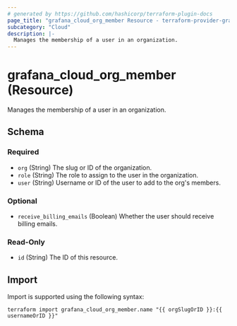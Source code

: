 ```yaml
---
# generated by https://github.com/hashicorp/terraform-plugin-docs
page_title: "grafana_cloud_org_member Resource - terraform-provider-grafana"
subcategory: "Cloud"
description: |-
  Manages the membership of a user in an organization.
---
```


# grafana_cloud_org_member (Resource)

Manages the membership of a user in an organization.



<!-- schema generated by tfplugindocs -->
## Schema

### Required

- `org` (String) The slug or ID of the organization.
- `role` (String) The role to assign to the user in the organization.
- `user` (String) Username or ID of the user to add to the org's members.

### Optional

- `receive_billing_emails` (Boolean) Whether the user should receive billing emails.

### Read-Only

- `id` (String) The ID of this resource.

## Import

Import is supported using the following syntax:

```shell
terraform import grafana_cloud_org_member.name "{{ orgSlugOrID }}:{{ usernameOrID }}"
```
